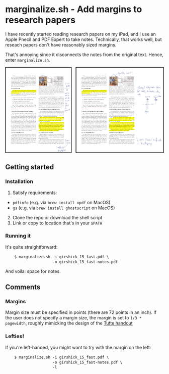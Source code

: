 marginalize.sh - Add margins to research papers
===============================================

I have recently started reading research papers on my iPad, and I use an Apple
Pnecil and PDF Expert to take notes. Technically, that works well, but reseach
papers don't have reasonably sized margins.

That's annoying since it disconnects the notes from the original text. Hence,
enter `marginalize.sh`.

![Before and after](https://github.com/mkirchner/marginalize.sh/blob/master/doc/before_after.png)

Getting started
---------------

### Installation

1. Satisfy requirements: 
  * `pdfinfo` (e.g. via `brew install xpdf` on MacOS)
  * `gs` (e.g. via `brew install ghostscript` on MacOS)
2. Clone the repo or download the shell script
3. Link or copy to location that's in your `$PATH`

### Running it

It's quite straightforward:

        $ marginalize.sh -i girshick_15_fast.pdf \
                         -o girshick_15_fast-notes.pdf

And voila: space for notes.


Comments
--------

### Margins

Margin size must be specified in points (there are 72 points in an inch). If
the user does not specify a margin size, the margin is set to `1/3 *
pagewidth`, roughly mimicking the design of the [Tufte handout][tufte]

### Lefties!

If you're left-handed, you might want to try with the margin on the left:

        $ marginalize.sh -i girshick_15_fast.pdf \
                         -o girshick_15_fast-notes.pdf \
                         -l

[tufte]: https://ctan.org/pkg/tufte-latex?lang=en

